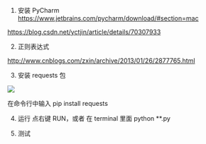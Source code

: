 1. 安装 PyCharm  https://www.jetbrains.com/pycharm/download/#section=mac

https://blog.csdn.net/yctjin/article/details/70307933

2. 正则表达式

http://www.cnblogs.com/zxin/archive/2013/01/26/2877765.html

3. 安装 requests 包

![](https://ws3.sinaimg.cn/large/006tNc79ly1ftwcvif579j30dq0gmq6o.jpg)

在命令行中输入 pip install requests

4. 运行   点右键 RUN，或者 在 terminal 里面 python **.py

5. 测试
